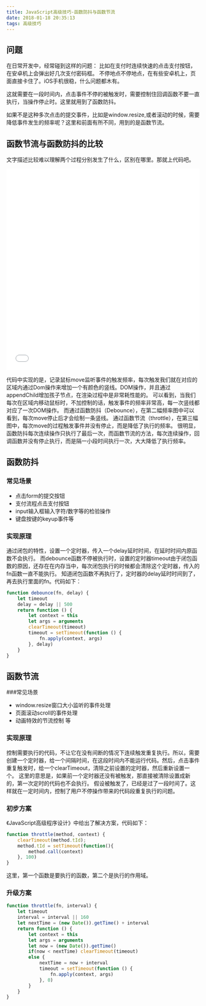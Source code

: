 ```yaml
---
title: JavaScript高级技巧-函数防抖与函数节流
date: 2018-01-18 20:35:13
tags: 高级技巧
---
```


## 问题
在日常开发中，经常碰到这样的问题： 比如在支付时连续快速的点击支付按钮，在安卓机上会弹出好几次支付密码框。 不停地点不停地点，在有些安卓机上，页面直接卡住了。iOS手机很稳，什么问题都木有。

这就需要在一段时间内，点击事件不停的被触发时，需要控制住回调函数不要一直执行，当操作停止时。这里就用到了函数防抖。

如果不是这种多次点击的提交事件，比如是window.resize,或者滚动的时候，需要降低事件发生的频率呢？这里和前面有所不同，用到的是函数节流。


## 函数节流与函数防抖的比较
文字描述比较难以理解两个过程分别发生了什么，区别在哪里。那就上代码吧。

<iframe height="526" style="width: 100%;" scrolling="no" title="函数防抖/截流Demo" src="//codepen.io/April666/embed/VJywMr/?height=526&theme-id=dark&default-tab=js,result" frameborder="no" allowtransparency="true" allowfullscreen="true">
  See the Pen <a href='https://codepen.io/April666/pen/VJywMr/'>函数防抖/截流Demo</a> by tuzilingdang
  (<a href='https://codepen.io/April666'>@April666</a>) on <a href='https://codepen.io'>CodePen</a>.
</iframe>

代码中实现的是，记录鼠标move监听事件的触发频率，每次触发我们就在对应的区域内通过Dom操作来增加一个有颜色的竖线。DOM操作，并且通过appendChild增加孩子节点，在渲染过程中是非常耗性能的。
可以看到，当我们每次在区域内移动鼠标时，不加控制的话，触发事件的频率非常高，每一次竖线都对应了一次DOM操作。 而通过函数防抖（Debounce），在第二幅频率图中可以看到，每次move停止后才会绘制一条竖线。 通过函数节流（throttle），在第三幅图中，每次move的过程触发事件并没有停止，而是降低了执行的频率。 很明显，函数防抖每次连续操作只执行了最后一次，而函数节流的方法，每次连续操作，回调函数并没有停止执行，而是隔一小段时间执行一次，大大降低了执行频率。

## 函数防抖

### 常见场景

* 点击form的提交按钮
* 支付流程点击支付按钮
* input输入框输入字符/数字等的检验操作
* 键盘按键的keyup事件等

### 实现原理

通过闭包的特性，设置一个定时器，传入一个delay延时时间，在延时时间内原函数不会执行。 而debounce函数不停被执行时，设置的定时器timeout由于闭包函数的原因，还存在在内存当中，每次闭包执行的时候都会清除这个定时器，传入的fn函数一直不能执行。 知道闭包函数不再执行了，定时器的delay延时时间到了，再去执行里面的fn。代码如下：

```js
function debounce(fn, delay) {
    let timeout
    delay = delay || 500
    return function () {
        let context = this
        let args = arguments
        clearTimeout(timeout)
        timeout = setTimeout(function () {
            fn.apply(context, args)
        }, delay)
    }
}
```



## 函数节流
###常见场景

* window.resize窗口大小监听的事件处理
* 页面滚动scroll的事件处理 
* 动画特效的节流控制 等
 
### 实现原理
控制需要执行的代码，不让它在没有间断的情况下连续触发重复执行。所以，需要创建一个定时器，给一个间隔时间，在这段时间内不能运行代码。然后，点击事件重复触发时，给一个clearTimeout，清除之前设置的定时器，然后重新设置一个。
这里的意思是，如果前一个定时器还没有被触发，那直接被清除设置成新的，第一次定时的代码也不会执行。 假设被触发了，已经是过了一段时间了。这样就在一定时间内，控制了用户不停操作带来的代码段重复执行的问题。

### 初步方案
《JavaScript高级程序设计》中给出了解决方案，代码如下：

```js
function throttle(method, context) {
	clearTimeout(method.tId);
	method.tId = setTimeout(function(){
		method.call(context)
	}, 100)
}
```
这里，第一个函数是要执行的函数，第二个是执行的作用域。

### 升级方案
```js
function throttle(fn, interval) {
    let timeout
    interval = interval || 160
    let nextTime = (new Date()).getTime() + interval
    return function () {
        let context = this
        let args = arguments
        let now = (new Date()).getTime()
        if(now < nextTime) clearTimeout(timeout)
        else {
            nextTime = now + interval
            timeout = setTimeout(function () {
                fn.apply(context, args)
            }, 0)
        }
    }
}

```

